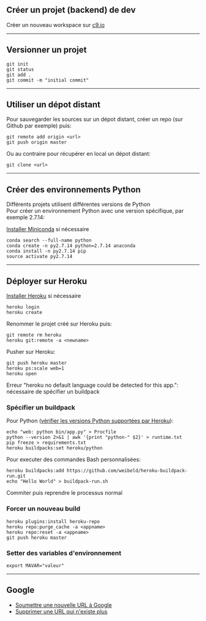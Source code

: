 
## Créer un projet (backend) de dev

Créer un nouveau workspace sur [c9.io](https://c9.io/)

---

## Versionner un projet

    git init
    git status
    git add .
    git commit -m "initial commit"

---

## Utiliser un dépot distant

Pour sauvegarder les sources sur un dépot distant, créer un repo (sur Github par exemple) puis:

    git remote add origin <url>
    git push origin master

Ou au contraire pour récupérer en local un dépot distant:

    git clone <url>

---

## Créer des environnements Python

Différents projets utilisent différentes versions de Python  
Pour créer un environnement Python avec une version spécifique, par exemple 2.7.14:

[Installer Miniconda](https://conda.io/miniconda.html) si nécessaire

    conda search --full-name python
    conda create -n py2.7.14 python=2.7.14 anaconda
    conda install -n py2.7.14 pip
    source activate py2.7.14

---

## Déployer sur Heroku

[Installer Heroku](https://devcenter.heroku.com/articles/heroku-cli) si nécessaire

    heroku login
    heroku create

Renommer le projet créé sur Heroku puis:

    git remote rm heroku
    heroku git:remote -a <newname>

Pusher sur Heroku:

    git push heroku master
    heroku ps:scale web=1
    heroku open
    
Erreur "heroku no default language could be detected for this app.": nécessaire de spécifier un buildpack

### Spécifier un buildpack

Pour Python ([vérifier les versions Python supportées par Heroku](https://devcenter.heroku.com/articles/python-support#supported-runtimes)):  

    echo "web: python bin/app.py" > Procfile
    python --version 2>&1 | awk '{print "python-" $2}' > runtime.txt
    pip freeze > requirements.txt
    heroku buildpacks:set heroku/python

Pour executer des commandes Bash personnalisées:

    heroku buildpacks:add https://github.com/weibeld/heroku-buildpack-run.git
    echo "Hello World" > buildpack-run.sh

Commiter puis reprendre le processus normal

### Forcer un nouveau build

    heroku plugins:install heroku-repo
    heroku repo:purge_cache -a <appname>
    heroku repo:reset -a <appname>
    git push heroku master

### Setter des variables d'environnement

    export MAVAR="valeur"

---

## Google

* [Soumettre une nouvelle URL à Google](https://www.google.com/webmasters/tools/submit-url)
* [Supprimer une URL qui n'existe plus](https://www.google.com/webmasters/tools/removals?pli=1)
